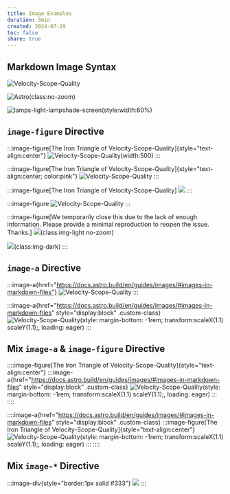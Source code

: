 ```yaml
---
title: Image Examples
duration: 3min
created: 2024-07-29
toc: false
share: true
---
```


## Markdown Image Syntax

<!-- The <img> tag is not supported for local images, and the <Image /> component is unavailable in .md files. -->
<!-- <figure>
  <img src="../../assets/mental-health-oss/oss-mental-iron-triangle.svg" />
  <figcaption text-center>The Iron Triangle of Velocity-Scope-Quality</figcaption>
</figure> -->

<!-- Local image stored in src/assets/ -->
<!-- Use a relative file path or import alias -->

![Velocity-Scope-Quality](../../assets/mental-health-oss/oss-mental-iron-triangle.svg)

<!-- Image stored in public/images/ -->
<!-- Use the file path relative to public/ -->

![Astro](/og-images/og-image.png)(class:no-zoom)

<!-- Remote image on another server -->
<!-- Use the full URL of the image -->
<!-- Remote images and images stored in the public/ folder are not optimized. -->

![lamps-light-lampshade-screen](https://images.pexels.com/photos/27255539/pexels-photo-27255539/free-photo-of-woman-in-white-dress-crouching-in-flowers.jpeg)(style:width:60%)

## `image-figure` Directive

:::image-figure[The Iron Triangle of Velocity-Scope-Quality]{style="text-align:center"}
![Velocity-Scope-Quality](../../assets/mental-health-oss/oss-mental-iron-triangle.svg)(width:500)
:::

:::image-figure[The Iron Triangle of Velocity-Scope-Quality]{style="text-align:center; color:pink"}
![Velocity-Scope-Quality](../../assets/mental-health-oss/oss-mental-iron-triangle.svg)
:::

:::image-figure[The Iron Triangle of Velocity-Scope-Quality]
![](../../assets/mental-health-oss/oss-mental-iron-triangle.svg)
:::

:::image-figure
![Velocity-Scope-Quality](../../assets/mental-health-oss/oss-mental-iron-triangle.svg)
:::

:::image-figure[We temporarily close this due to the lack of enough information. Please provide a minimal reproduction to reopen the issue. Thanks.]
![](../../assets/why-reproductions-are-required/issue-close-without-repro-light.png)(class:img-light no-zoom)

![](../../assets/why-reproductions-are-required/issue-close-without-repro-dark.png)(class:img-dark)
:::

<!-- No figcaption text found for image-figure directive -->
<!-- :::image-figure
![](../../assets/mental-health-oss/oss-mental-iron-triangle.svg)
::: -->

## `image-a` Directive

:::image-a{href="https://docs.astro.build/en/guides/images/#images-in-markdown-files"}
![Velocity-Scope-Quality](../../assets/why-not-prettier/prettier-print-width.png)
:::

:::image-a{href="https://docs.astro.build/en/guides/images/#images-in-markdown-files" style="display:block" .custom-class}
![Velocity-Scope-Quality](../../assets/why-not-prettier/prettier-print-width.png)(style: margin-bottom: -1rem; transform:scaleX(1.1) scaleY(1.1);, loading: eager)
:::

## Mix `image-a` & `image-figure` Directive

::::image-figure[The Iron Triangle of Velocity-Scope-Quality]{style="text-align:center"}
:::image-a{href="https://docs.astro.build/en/guides/images/#images-in-markdown-files" style="display:block" .custom-class}
![Velocity-Scope-Quality](../../assets/why-not-prettier/prettier-print-width.png)(style: margin-bottom: -1rem; transform:scaleX(1.1) scaleY(1.1);, loading: eager)
:::
::::

::::image-a{href="https://docs.astro.build/en/guides/images/#images-in-markdown-files" style="display:block" .custom-class}
:::image-figure[The Iron Triangle of Velocity-Scope-Quality]{style="text-align:center"}
![Velocity-Scope-Quality](../../assets/why-not-prettier/prettier-print-width.png)(style: margin-bottom: -1rem; transform:scaleX(1.1) scaleY(1.1);, loading: eager)
:::
::::

<!-- No external links provided. -->
<!-- :::image-a
![Velocity-Scope-Quality](../../assets/why-not-prettier/prettier-print-width.png)
::: -->

## Mix `image-*` Directive

:::image-div{style="border:1px solid #333"}
![](../../assets/why-reproductions-are-required/issue-close-without-repro-light.png)
:::

<!-- Can't handle the case where lable contains md syntax for now -->
